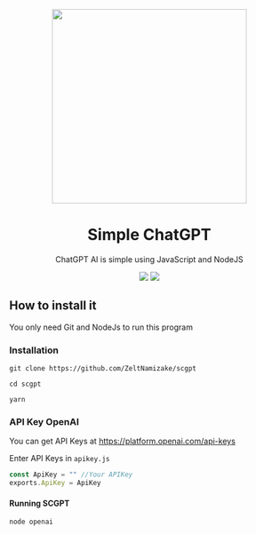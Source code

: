 <div align="center">
  <img src="https://telegra.ph/file/9f444f08ce7ecd1d8c655.jpg" width="350">
  
# Simple ChatGPT
ChatGPT AI is simple using JavaScript and NodeJS
<p>
<img src="https://img.shields.io/badge/JAVASCRIPT-F7DF1E?style=for-the-badge&logo=javascript&logoColor=Yellow&labelColor=black">
<img src="https://img.shields.io/badge/NodeJS-339933?style=for-the-badge&logo=node.js&logoColor=Yellow&labelColor=black">
</p>
</div>

## How to install it
You only need Git and NodeJs to run this program

### Installation

`git clone https://github.com/ZeltNamizake/scgpt`

`cd scgpt`

`yarn`

### API Key OpenAI
You can get API Keys at https://platform.openai.com/api-keys

Enter API Keys in `apikey.js`
```javascript
const ApiKey = "" //Your APIKey
exports.ApiKey = ApiKey
```
#### Running SCGPT
`node openai`